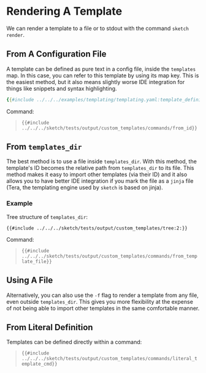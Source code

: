 # Rendering A Template

We can render a template to a file or to stdout with the command `sketch render`.

## From A Configuration File

A template can be defined as pure text in a config file, inside the `templates` map. In this case, you can refer to this template by using its map key. This is the easiest method, but it also means slightly worse IDE integration for things like snippets and syntax highlighting.

```yaml
{{#include ../../../examples/templating/templating.yaml:template_definition}}
```

Command:

>`{{#include ../../../sketch/tests/output/custom_templates/commands/from_id}}`

## From `templates_dir`

The best method is to use a file inside `templates_dir`. With this method, the template's ID becomes the relative path from `templates_dir` to its file. This method makes it easy to import other templates (via their ID) and it also allows you to have better IDE integration if you mark the file as a `jinja` file (Tera, the templating engine used by `sketch` is based on jinja).

### Example

Tree structure of `templates_dir`:

```
{{#include ../../../sketch/tests/output/custom_templates/tree:2:}}
```

Command:

>`{{#include ../../../sketch/tests/output/custom_templates/commands/from_template_file}}`

## Using A File

Alternatively, you can also use the `-f` flag to render a template from any file, even outside `templates_dir`. This gives you more flexibility at the expense of not being able to import other templates in the same comfortable manner.

## From Literal Definition

Templates can be defined directly within a command:

>`{{#include ../../../sketch/tests/output/custom_templates/commands/literal_template_cmd}}`



